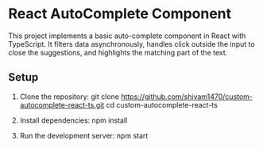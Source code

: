 # React AutoComplete Component

This project implements a basic auto-complete component in React with TypeScript. It filters data asynchronously, handles click outside the input to close the suggestions, and highlights the matching part of the text.

## Setup

1. Clone the repository:
   git clone https://github.com/shivam1470/custom-autocomplete-react-ts.git
   cd custom-autocomplete-react-ts

2. Install dependencies:
   npm install

3. Run the development server:
   npm start

